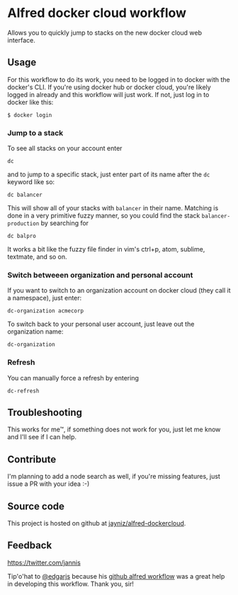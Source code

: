 # Alfred docker cloud workflow

Allows you to quickly jump to stacks on the new docker cloud web interface.

## Usage

For this workflow to do its work, you need to be logged in to docker with the docker's CLI. If you're using docker hub or docker cloud, you're likely logged in already and this workflow will just work. If not, just log in to docker like this:

```shell
$ docker login
```

### Jump to a stack

To see all stacks on your account enter

```
dc
```

and to jump to a specific stack, just enter part of its name after the `dc` keyword like so:

```
dc balancer
```

This will show all of your stacks with `balancer` in their name. Matching is done in a very primitive fuzzy manner, so you could find the stack `balancer-production` by searching for

```
dc balpro
```

It works a bit like the fuzzy file finder in vim's ctrl+p, atom, sublime, textmate, and so on.


### Switch betweeen organization and personal account

If you want to switch to an organization account on docker cloud (they call it a namespace), just enter:

```
dc-organization acmecorp
````

To switch back to your personal user account, just leave out the organization name:

```
dc-organization
```

### Refresh

You can manually force a refresh by entering

```
dc-refresh
```

## Troubleshooting

This works for me™, if something does not work for you, just let me know and I'll see if I can help.

## Contribute

I'm planning to add a node search as well, if you're missing features, just issue a PR with your idea :-)

## Source code

This project is hosted on github at [jayniz/alfred-dockercloud](https://github.com/jayniz/alfred-dockercloud). 

## Feedback

https://twitter.com/jannis

Tip'o'hat to [@edgarjs](https://twitter.com/edgarjs) because his [github alfred workflow](https://github.com/edgarjs/alfred-github-repos) was a great help in developing this workflow. Thank you, sir!

